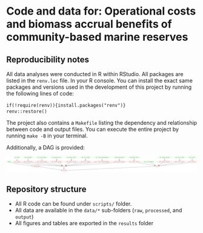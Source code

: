 # Code and data for: Operational costs and biomass accrual benefits of community-based marine reserves

## Reproducibility notes

All data analyses were conducted in R within RStudio. All packages are listed in
the `renv.loc` file. In your R console. You can install the exact same packages
and versions used in the development of this project by running the following
lines of code:

```
if(!require(renv)){install.packages("renv")}
renv::restore()
```

The project also contains a `Makefile` listing the dependency and relationship
between code and output files. You can execute the entire project by running
`make -B` in your terminal.

Additionally, a DAG is provided:

![](makefile-dag.png)


## Repository structure

- All R code can be found under `scripts/` folder.
- All data are available in the `data/*` sub-folders (`raw`, `processed`, and `output`)
- All figures and tables are exported in the `results` folder